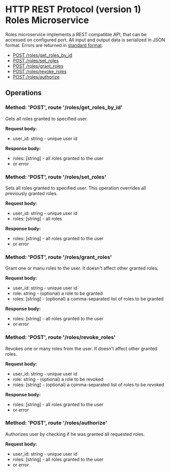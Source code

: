 # HTTP REST Protocol (version 1) <br/> Roles Microservice

Roles microservice implements a REST compatible API, that can be accessed on configured port.
All input and output data is serialized in JSON format. Errors are returned in [standard format]().

* [POST /roles/get_roles_by_id](#operation1)
* [POST /roles/set_roles](#operation2)
* [POST /roles/grant_roles](#operation3)
* [POST /roles/revoke_roles](#operation4)
* [POST /roles/authorize](#operation5)

## Operations

### <a name="operation1"></a> Method: 'POST', route '/roles/get_roles_by_id'

Gets all roles granted to specified user.

**Request body:** 
- user_id: string - unique user id

**Response body:**
- roles: [string] - all roles granted to the user
- or error

### <a name="operation2"></a> Method: 'POST', route '/roles/set_roles'

Sets all roles granted to specified user. 
This operation overrides all previously granted roles.

**Request body:**
- user_id: string - unique user id
- roles: [string] - all roles 

**Response body:**
- roles: [string] - all roles granted to the user
- or error

### <a name="operation3"></a> Method: 'POST', route '/roles/grant_roles'

Grant one or manu roles to the user. It doesn't affect other granted roles.

**Request body:**
- user_id: string - unique user id
- role: string - (optional) a role to be granted
- roles: [string] - (optional) a comma-separated list of roles to be granted

**Response body:**
- roles: [string] - all roles granted to the user
- or error

### <a name="operation4"></a> Method: 'POST', route '/roles/revoke_roles'

Revokes one or many roles from the user. It doesn't affect other granted roles.

**Request body:**
- user_id: string - unique user id
- role: string - (optional) a role to be revoked
- roles: [string] - (optional) a comma-separated list of roles to be revoked

**Response body:**
- roles: [string] - all roles granted to the user
- or error

### <a name="operation5"></a> Method: 'POST', route '/roles/authorize'

Authorizes user by checking if he was granted all requested roles.

**Request body:**
- user_id: string - unique user id
- roles: [string] - all roles granted to the user
- or error
